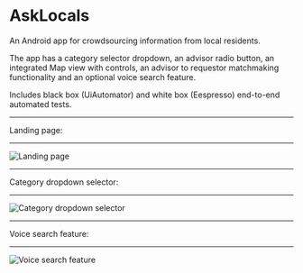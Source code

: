 # AskLocals
An Android app for crowdsourcing information from local residents.

The app has a category selector dropdown, an advisor radio button, an integrated Map view with controls, an advisor to requestor matchmaking functionality and an optional voice search feature. 

Includes black box (UiAutomator) and white box (Eespresso) end-to-end automated tests.






**************
Landing page:
**************

![Landing page](https://user-images.githubusercontent.com/30951131/69914135-bc97c600-1494-11ea-8e4a-aa533709967f.png)

**************
Category dropdown selector:
**************

![Category dropdown selector](https://user-images.githubusercontent.com/30951131/69914137-bf92b680-1494-11ea-9aeb-16e4f855e44b.png)

**************
Voice search feature:
**************

![Voice search feature](https://user-images.githubusercontent.com/30951131/69914213-83ac2100-1495-11ea-8c11-543026ab3717.png)
